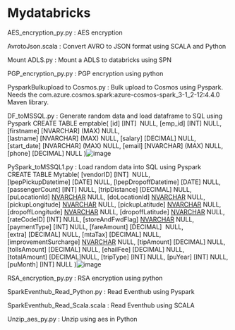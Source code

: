 # Mydatabricks
AES_encryption_py.py : AES encryption

AvrotoJson.scala : Convert AVRO to JSON format using SCALA and Python

Mount ADLS.py : Mount a ADLS to databricks using SPN

PGP_encryption_py.py : PGP encryption using python

PysparkBulkupload to Cosmos.py : Bulk upload to Cosmos using Pyspark. Needs the com.azure.cosmos.spark:azure-cosmos-spark_3-1_2-12:4.4.0 Maven library.

DF_toMSSQL.py : Generate random data and load dataframe to SQL using Pyspark
CREATE TABLE emptable(
[id] [INT]  NULL,
[emp_id] [INT] NULL,
[firstname] [NVARCHAR] (MAX) NULL,
[lastname] [NVARCHAR] (MAX) NULL,
[salary] [DECIMAL] NULL,
[start_date] [NVARCHAR] (MAX) NULL,
[email] [NVARCHAR] (MAX) NULL,
[phone] [DECIMAL] NULL
)![image](https://user-images.githubusercontent.com/44308594/144025637-b73251c8-9466-4ecd-a42c-9d840fcf61d7.png)

PySpark_toMSSQL1.py : Load random data into SQL using Pyspark
CREATE TABLE Mytable(
[vendorID] [INT]  NULL,
[lpepPickupDatetime] [DATE] NULL,
[lpepDropoffDatetime] [DATE] NULL,
[passengerCount] [INT] NULL,
[tripDistance] [DECIMAL] NULL,
[puLocationId] [NVARCHAR](MAX) NULL,
[doLocationId] [NVARCHAR](MAX) NULL,
[pickupLongitude] [NVARCHAR](MAX) NULL,
[pickupLatitude] [NVARCHAR](MAX) NULL,
[dropoffLongitude] [NVARCHAR](MAX) NULL,
[dropoffLatitude] [NVARCHAR](MAX) NULL,
[rateCodeID] [INT] NULL,
[storeAndFwdFlag] [NVARCHAR](MAX) NULL,
[paymentType] [INT] NULL,
[fareAmount] [DECIMAL]  NULL,
[extra] [DECIMAL] NULL,
[mtaTax] [DECIMAL] NULL,
[improvementSurcharge] [NVARCHAR](MAX) NULL,
[tipAmount] [DECIMAL] NULL,
[tollsAmount] [DECIMAL] NULL,
[ehailFee] [DECIMAL] NULL,
[totalAmount] [DECIMAL]NULL,
[tripType] [INT] NULL,
[puYear] [INT] NULL,
[puMonth] [INT] NULL
)![image](https://user-images.githubusercontent.com/44308594/144025448-7a25daf6-5860-4b27-92ec-70740a75581a.png)


RSA_encryption_py.py : RSA encryption using python

SparkEventhub_Read_Python.py : Read Eventhub using Pyspark

SparkEventhub_Read_Scala.scala : Read Eventhub using SCALA

Unzip_aes_py.py : Unzip using aes in Python
